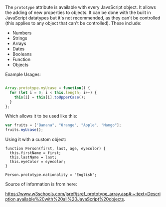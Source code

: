 The `prototype` attribute is available with every JavsScript object. It allows the adding of new properties to objects. It can be done with the built in JavaScript datatypes but it's not recommended, as they can't be controlled (this applies to any object that can't be controlled). These include:

* Numbers
* Strings
* Arrays
* Dates
* Booleans
* Function
* Objects

Example Usages:

```js

Array.prototype.myUcase = function() {
  for (let i = 0; i < this.length; i++) {
    this[i] = this[i].toUpperCase();
  }
};

```
Which allows it to be used like this:

```js
var fruits = ["Banana", "Orange", "Apple", "Mango"];
fruits.myUcase();
```

Using it with a custom object:

```
function Person(first, last, age, eyecolor) {
  this.firstName = first;
  this.lastName = last;
  this.eyeColor = eyecolor;
}

Person.prototype.nationality = "English";
```

Source of information is from here:

https://www.w3schools.com/jsref/jsref_prototype_array.asp#:~:text=Description,available%20with%20all%20JavaScript%20objects.